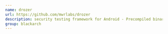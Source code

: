 ```yaml
---
name: drozer
url: https://github.com/mwrlabs/drozer
description: security testing framework for Android - Precompiled binary from official repository. URL : https://github.com/mwrlabs/drozer Groups : blackarch blackarch-mobile blackarch-scanner blackarch-fuzzer
group: blackarch
---
```

